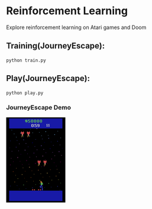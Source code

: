 # Reinforcement Learning
Explore reinforcement learning on Atari games and Doom

## Training(JourneyEscape):
```angular2html
python train.py
```

## Play(JourneyEscape):
```angular2html
python play.py
```
### JourneyEscape Demo
![](assets/journey_escape.gif)